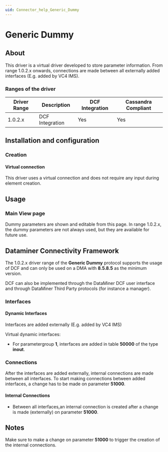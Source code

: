 ```yaml
---
uid: Connector_help_Generic_Dummy
---
```


# Generic Dummy

## About

This driver is a virtual driver developed to store parameter information. From range 1.0.2.x onwards, connections are made between all externally added interfaces (E.g. added by VC4 IMS).

### Ranges of the driver

| **Driver Range** | **Description** | **DCF Integration** | **Cassandra Compliant** |
|------------------|-----------------|---------------------|-------------------------|
| 1.0.2.x          | DCF Integration | Yes                 | Yes                     |

## Installation and configuration

### Creation

#### Virtual connection

This driver uses a virtual connection and does not require any input during element creation.

## Usage

### Main View page

Dummy parameters are shown and editable from this page. In range 1.0.2.x, the dummy parameters are not always used, but they are available for future use.

## Dataminer Connectivity Framework

The 1.0.2.x driver range of the **Generic Dummy** protocol supports the usage of DCF and can only be used on a DMA with **8.5.8.5** as the minimum version.

DCF can also be implemented through the DataMiner DCF user interface and through DataMiner Third Party protocols (for instance a manager).

### Interfaces

#### Dynamic Interfaces

Interfaces are added externally (E.g. added by VC4 IMS)

Virtual dynamic interfaces:

- For parametergroup **1**, interfaces are added in table **50000** of the type **inout**.

### Connections

After the interfaces are added externally, internal connections are made between all interfaces. To start making connections between added interfaces, a change has to be made on parameter **51000**.

#### Internal Connections

- Between all interfaces,an internal connection is created after a change is made (externally) on parameter **51000**.

## Notes

Make sure to make a change on parameter **51000** to trigger the creation of the internal connections.
